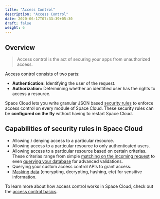 ```yaml
---
title: "Access Control"
description: "Access Control"
date: 2020-06-17T07:33:39+05:30
draft: false
weight: 6
---
```


## Overview

> Access control is the act of securing your apps from unauthorized access.

Access control consists of two parts:

- **Authentication:** Identifying the user of the request.
- **Authorization:** Determining whether an identified user has the rights to access a resource.

Space Cloud lets you write granular JSON based [security rules]() to enforce access control on every module of Space Cloud. These security rules can be **configured on the fly** without having to restart Space Cloud.

## Capabilities of security rules in Space Cloud

- Allowing / denying access to a particular resource.
- Allowing access to a particular resource to only authenticated users.
- Allowing access to a particular resource based on certain criterias. These criterias range from simple [matching on the incoming request]() to even [querying your database]() for advanced validations.
- Querying your custom access control APIs to grant access.
- [Masking data]() (encrypting, decrypting, hashing, etc) for sensitive information.

To learn more about how access control works in Space Cloud, check out the [access control basics]().